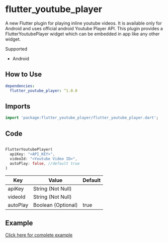 # flutter_youtube_player

A new Flutter plugin for playing inline youtube videos. It is available only for Android
and uses official android Youtube Player API. This plugin provides a FlutterYoutubePlayer widget
which can be embedded in app like any other widget.

Supported

- Android

## How to Use

```yaml
dependencies:
  flutter_youtube_player: ^1.0.0
```

## Imports

```dart
import 'package:flutter_youtube_player/flutter_youtube_player.dart';
```

## Code

```dart

FlutterYoutubePlayer(
  apiKey: "<API_KEY>",
  videoId: "<Youtube Video ID>",
  autoPlay: false, //default true
)
```


| Key        | Value              | Default |
| ---------- | ------------------ | ------- |
| apiKey     | String (Not Null)  |
| videoId    | String (Not Null)  |
| autoPlay   | Boolean (Optional) | true    |


## Example

[Click here for complete example](https://pub.dev/packages/flutter_youtube_player#-example-tab- "flutter_youtube_player example")
